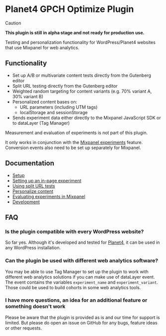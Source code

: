 # Planet4 GPCH Optimize Plugin

> [!CAUTION]
> **This plugin is still in alpha stage and not ready for production use.**

Testing and personalization functionality for WordPress/Planet4 websites that use Mixpanel for web analytics.

## Functionality

- Set up A/B or multivariate content tests directly from the Gutenberg editor
- Split URL testing directly from the Gutenberg editor
- Weighted random targeting for content variants (e.g. 70% variant A, 30% variant B)
- Personalized content bases on:
    - URL parameters (including UTM tags)
    - localStorage and sessionStorage
- Sends experiment data either directly to the Mixpanel JavaScript SDK or to dataLayer (Tag Manager)

Measurement and evaluation of experiments is not part of this plugin.

It only works in conjunction with the [Mixpanel experiments](https://docs.mixpanel.com/docs/reports/apps/experiments) feature. Conversion events also need to be set up separately for Mixpanel.

## Documentation

- [Setup](documentation/setup.md)
- [Setting up an in-page experiment](documentation/setting-up-an-experiment.md)
- [Using split URL tests](documentation/using-split-url-tests.md)
- [Personalize content](./documentation/personalization.md)
- [Evaluating experiments in Mixpanel](documentation/evaluating-experiments-in-mixpanel.md)
- [Development](documentation/development.md)

## FAQ

### Is the plugin compatible with every WordPress website?

So far yes. Although it's developed and tested for [Planet4](https://planet4.greenpeace.org/), it can be used in any WordPress installation.

### Can the plugin be used with different web analytics software?

You may be able to use Tag Manager to set up the plugin to work with different web analytics solutions if you can make use of dataLayer event. The event contains the variables `experiment_name` and `experiment_variant`. Those could be used to build cohorts in some web analytics tools.

### I have more questions, an idea for an additional feature or something doesn't work

Please be aware that the plugin is provided as is and our time for support is limited. But please do open an issue on GitHub for any bugs, feature ideas or other requests.
